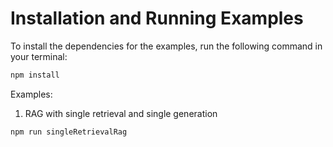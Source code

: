# Installation and Running Examples

To install the dependencies for the examples, run the following command in your terminal:

```bash
npm install
```

Examples:

1. RAG with single retrieval and single generation

```bash
npm run singleRetrievalRag
```
